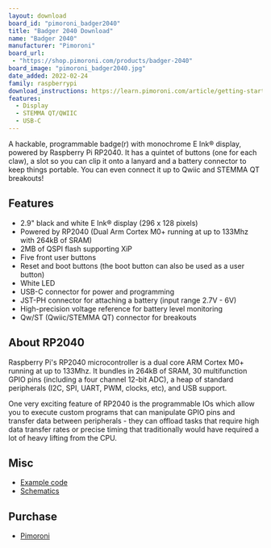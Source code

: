 ```yaml
---
layout: download
board_id: "pimoroni_badger2040"
title: "Badger 2040 Download"
name: "Badger 2040"
manufacturer: "Pimoroni"
board_url:
 - "https://shop.pimoroni.com/products/badger-2040"
board_image: "pimoroni_badger2040.jpg"
date_added: 2022-02-24
family: raspberrypi
download_instructions: https://learn.pimoroni.com/article/getting-started-with-badger-2040
features:
  - Display
  - STEMMA QT/QWIIC
  - USB-C
---
```


A hackable, programmable badge(r) with monochrome E Ink® display, powered by Raspberry Pi RP2040. It has a quintet of buttons (one for each claw), a slot so you can clip it onto a lanyard and a battery connector to keep things portable. You can even connect it up to Qwiic and STEMMA QT breakouts!

## Features

* 2.9" black and white E Ink® display (296 x 128 pixels)
* Powered by RP2040 (Dual Arm Cortex M0+ running at up to 133Mhz with 264kB of SRAM)
* 2MB of QSPI flash supporting XiP
* Five front user buttons
* Reset and boot buttons (the boot button can also be used as a user button)
* White LED
* USB-C connector for power and programming
* JST-PH connector for attaching a battery (input range 2.7V - 6V)
* High-precision voltage reference for battery level monitoring
* Qw/ST (Qwiic/STEMMA QT) connector for breakouts

## About RP2040

Raspberry Pi's RP2040 microcontroller is a dual core ARM Cortex M0+ running at up to 133Mhz. It bundles in 264kB of SRAM, 30 multifunction GPIO pins (including a four channel 12-bit ADC), a heap of standard peripherals (I2C, SPI, UART, PWM, clocks, etc), and USB support.

One very exciting feature of RP2040 is the programmable IOs which allow you to execute custom programs that can manipulate GPIO pins and transfer data between peripherals - they can offload tasks that require high data transfer rates or precise timing that traditionally would have required a lot of heavy lifting from the CPU.

## Misc

* [Example code](https://github.com/pimoroni/pico-circuitpython-examples/tree/main/badger2040)
* [Schematics](https://cdn.shopify.com/s/files/1/0174/1800/files/badger_2040_schematic.pdf?v=1645702148)

## Purchase

* [Pimoroni](https://shop.pimoroni.com/products/badger-2040)
